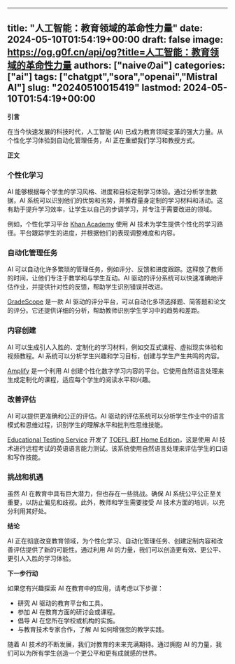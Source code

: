 
---
title: "人工智能：教育领域的革命性力量"
date: 2024-05-10T01:54:19+00:00
draft: false
image: https://og.g0f.cn/api/og?title=人工智能：教育领域的革命性力量
authors: ["naiveのai"]
categories: ["ai"]
tags: ["chatgpt","sora","openai","Mistral AI"]
slug: "20240510015419"
lastmod: 2024-05-10T01:54:19+00:00
---
**引言**

在当今快速发展的科技时代，人工智能 (AI) 已成为教育领域变革的强大力量。从个性化学习体验到自动化管理任务，AI 正在重塑我们学习和教授方式。

**正文**

### 个性化学习

AI 能够根据每个学生的学习风格、进度和目标定制学习体验。通过分析学生数据，AI 系统可以识别他们的优势和劣势，并推荐量身定制的学习材料和活动。这有助于提升学习效率，让学生以自己的步调学习，并专注于需要改进的领域。

例如，个性化学习平台 [Khan Academy](https://www.khanacademy.org/) 使用 AI 技术为学生提供个性化的学习路径。平台跟踪学生的进度，并根据他们的表现调整难度和内容。

### 自动化管理任务

AI 可以自动化许多繁琐的管理任务，例如评分、反馈和进度跟踪。这释放了教师的时间，让他们专注于教学和与学生互动。AI 驱动的评分系统可以快速准确地评估作业，并提供针对性的反馈，帮助学生识别错误并改进。

[GradeScope](https://www.gradescope.com/) 是一款 AI 驱动的评分平台，可以自动化多项选择题、简答题和论文的评分。它还提供详细的分析，帮助教师识别学生学习中的趋势和差距。

### 内容创建

AI 可以生成引人入胜的、定制化的学习材料，例如交互式课程、虚拟现实体验和视频教程。AI 系统可以分析学生兴趣和学习目标，创建与学生产生共鸣的内容。

[Amplify](https://www.amplify.com/) 是一个利用 AI 创建个性化数字学习内容的平台。它使用自然语言处理来生成定制化的课程，适应每个学生的阅读水平和兴趣。

### 改善评估

AI 可以提供更准确和公正的评估。AI 驱动的评估系统可以分析学生作业中的语言模式和思维过程，识别学生的理解水平和批判性思维技能。

[Educational Testing Service](https://www.ets.org/) 开发了 [TOEFL iBT Home Edition](https://www.ets.org/toeic/institutions/scores/ibt_home_edition/)，这是使用 AI 技术进行远程考试的英语语言能力测试。该系统使用自然语言处理来评估学生的口语和写作技能。

### 挑战和机遇

虽然 AI 在教育中具有巨大潜力，但也存在一些挑战。确保 AI 系统公平公正至关重要，以防止偏见和歧视。此外，教师和学生需要接受 AI 技术方面的培训，以充分利用其好处。

**结论**

AI 正在彻底改变教育领域，为个性化学习、自动化管理任务、创建定制内容和改善评估提供了新的可能性。通过利用 AI 的力量，我们可以创造更有效、更公平、更引人入胜的学习体验。

**下一步行动**

如果您有兴趣探索 AI 在教育中的应用，请考虑以下步骤：

* 研究 AI 驱动的教育平台和工具。
* 参加 AI 在教育方面的研讨会或课程。
* 倡导 AI 在您所在学校或机构的实施。
* 与教育技术专家合作，了解 AI 如何增强您的教学实践。

随着 AI 技术的不断发展，我们对教育的未来充满期待。通过拥抱 AI 的力量，我们可以为所有学生创造一个更公平和更有成就感的世界。